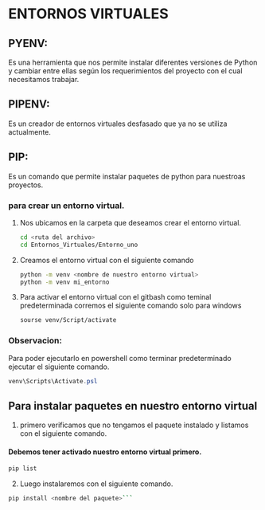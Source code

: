 # ENTORNOS VIRTUALES
## PYENV:
Es una herramienta que nos permite instalar diferentes versiones de Python y cambiar entre ellas según los requerimientos del proyecto con el cual necesitamos trabajar.
## PIPENV: 
Es un creador de entornos virtuales desfasado que ya no se utiliza actualmente.
## PIP:
Es un comando que permite instalar paquetes de python para nuestroas proyectos.
### para crear un entorno virtual.
1. Nos ubicamos en la carpeta que deseamos crear el entorno virtual. 
   ```bash
   cd <ruta del archivo>
   cd Entornos_Virtuales/Entorno_uno
   ```
2. Creamos el entorno virtual con el siguiente comando 
   ```bash
   python -m venv <nombre de nuestro entorno virtual>
   python -m venv mi_entorno
   ```
3. Para activar el entorno virtual con el gitbash como teminal predeterminada corremos el siguiente comando solo para windows
   ```bash
   sourse venv/Script/activate
   ```
### Observacion:
Para poder ejecutarlo en powershell como terminar predeterminado ejecutar el siguiente comando.
```powershell
venv\Scripts\Activate.psl
```
## Para instalar paquetes en nuestro entorno virtual
1. primero verificamos que no tengamos el paquete instalado y listamos con el siguiente comando.
#### Debemos tener activado nuestro entorno virtual primero.
```bash
pip list
```
2. Luego instalaremos con el siguiente comando.
```bash
pip install <nombre del paquete>```